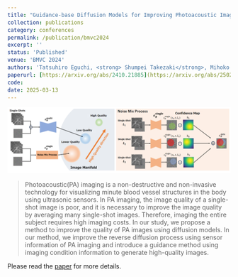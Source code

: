```yaml
---
title: "Guidance-base Diffusion Models for Improving Photoacoustic Image Quality"
collection: publications
category: conferences
permalink: /publication/bmvc2024
excerpt: ''
status: 'Published'
venue: 'BMVC 2024'
authors: 'Tatsuhiro Eguchi, <strong> Shumpei Takezaki</strong>, Mihoko Shimano, Takayuki Yagi, Ryoma Bise'
paperurl: [https://arxiv.org/abs/2410.21885](https://arxiv.org/abs/2502.06354)
code: 
date: 2025-03-13
---
```


![](../images/bmvc2024_overview.png)

> Photoacoustic(PA) imaging is a non-destructive and non-invasive technology for visualizing minute blood vessel structures in the body using ultrasonic sensors. In PA imaging, the image quality of a single-shot image is poor, and it is necessary to improve the image quality by averaging many single-shot images. Therefore, imaging the entire subject requires high imaging costs. In our study, we propose a method to improve the quality of PA images using diffusion models. In our method, we improve the reverse diffusion process using sensor information of PA imaging and introduce a guidance method using imaging condition information to generate high-quality images.

Please read the [paper](https://arxiv.org/abs/2410.21885) for more details.
